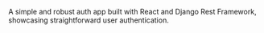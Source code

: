 A simple and robust auth app built with React and Django Rest Framework, showcasing straightforward user authentication.